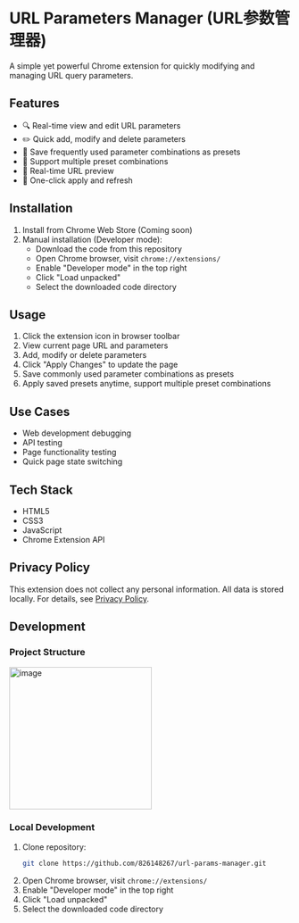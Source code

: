 # URL Parameters Manager (URL参数管理器)

A simple yet powerful Chrome extension for quickly modifying and managing URL query parameters.

## Features

- 🔍 Real-time view and edit URL parameters
- ✏️ Quick add, modify and delete parameters
- 💾 Save frequently used parameter combinations as presets
- 🔄 Support multiple preset combinations
- 👀 Real-time URL preview
- 🚀 One-click apply and refresh

## Installation

1. Install from Chrome Web Store (Coming soon)
2. Manual installation (Developer mode):
   - Download the code from this repository
   - Open Chrome browser, visit `chrome://extensions/`
   - Enable "Developer mode" in the top right
   - Click "Load unpacked"
   - Select the downloaded code directory

## Usage

1. Click the extension icon in browser toolbar
2. View current page URL and parameters
3. Add, modify or delete parameters
4. Click "Apply Changes" to update the page
5. Save commonly used parameter combinations as presets
6. Apply saved presets anytime, support multiple preset combinations

## Use Cases

- Web development debugging
- API testing
- Page functionality testing
- Quick page state switching

## Tech Stack

- HTML5
- CSS3
- JavaScript
- Chrome Extension API

## Privacy Policy

This extension does not collect any personal information. All data is stored locally. For details, see [Privacy Policy](privacy.html).

## Development

### Project Structure
<img width="255" alt="image" src="https://github.com/user-attachments/assets/f7c31041-942b-4caf-bd00-6d519ca0179f" />

### Local Development

1. Clone repository:
   ```bash
   git clone https://github.com/826148267/url-params-manager.git
   ```
2. Open Chrome browser, visit `chrome://extensions/`
3. Enable "Developer mode" in the top right
4. Click "Load unpacked"
5. Select the downloaded code directory
